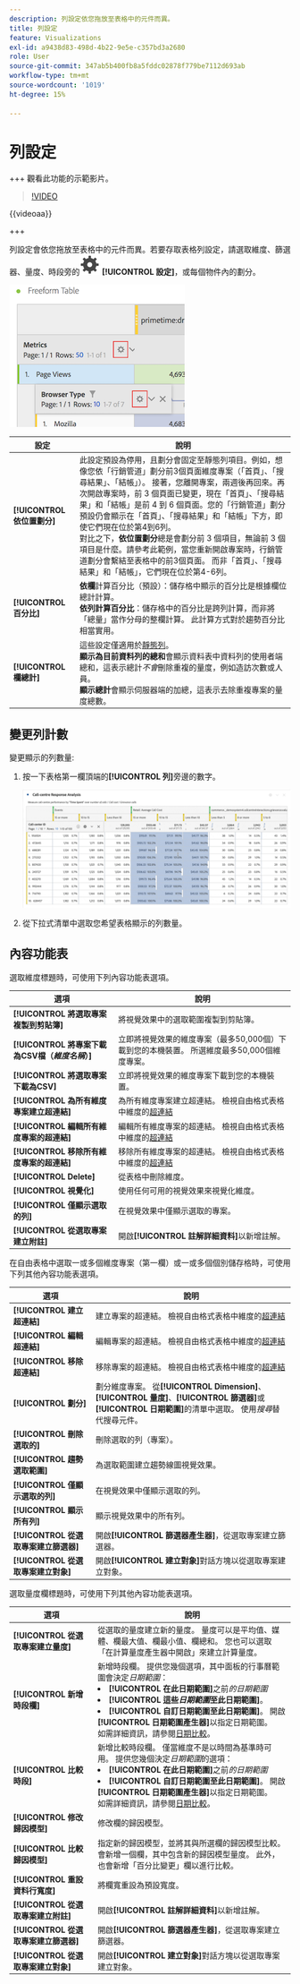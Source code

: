 ```yaml
---
description: 列設定依您拖放至表格中的元件而異。
title: 列設定
feature: Visualizations
exl-id: a9438d83-498d-4b22-9e5e-c357bd3a2680
role: User
source-git-commit: 347ab5b400fb8a5fddc02878f779be7112d693ab
workflow-type: tm+mt
source-wordcount: '1019'
ht-degree: 15%

---
```


# 列設定

+++ 觀看此功能的示範影片。

>[!VIDEO](https://video.tv.adobe.com/v/40382/?quality=12)

{{videoaa}}

+++

列設定會依您拖放至表格中的元件而異。若要存取表格列設定，請選取維度、篩選器、量度、時段旁的![設定](/help/assets/icons/Setting.svg) **[!UICONTROL 設定]**，或每個物件內的劃分。

![自由格式表格醒目提示量度的「設定」圖示](assets/row-settings.png)

| 設定 | 說明 |
| --- | --- |
| **[!UICONTROL 依位置劃分]** | 此設定預設為停用，且劃分會固定至靜態列項目。例如，想像您依「行銷管道」劃分前3個頁面維度專案（「首頁」、「搜尋結果」、「結帳」）。 接著，您離開專案，兩週後再回來。再次開啟專案時，前 3 個頁面已變更，現在「首頁」、「搜尋結果」和「結帳」是前 4 到 6 個頁面。您的「行銷管道」劃分預設仍會顯示在「首頁」、「搜尋結果」和「結帳」下方，即使它們現在位於第4到6列。 <br> 對比之下，**依位置劃分**&#x200B;總是會劃分前 3 個項目，無論前 3 個項目是什麼。請參考此範例，當您重新開啟專案時，行銷管道劃分會繫結至表格中的前3個頁面。 而非「首頁」、「搜尋結果」和「結帳」，它們現在位於第4-6列。 |
| **[!UICONTROL 百分比]** | **依欄**&#x200B;計算百分比（預設）：儲存格中顯示的百分比是根據欄位總計計算。 <br>**依列計算百分比**：儲存格中的百分比是跨列計算，而非將「總量」當作分母的整欄計算。 此計算方式對於趨勢百分比相當實用。 |
| **[!UICONTROL 欄總計]** | 這些設定僅適用於[靜態列](/help/analysis-workspace/visualizations/freeform-table/column-row-settings/manual-vs-dynamic-rows.md)。<br> **顯示為目前資料列的總和**&#x200B;會顯示資料表中資料列的使用者端總和，這表示總計&#x200B;*不會*&#x200B;刪除重複的量度，例如造訪次數或人員。<br> **顯示總計**&#x200B;會顯示伺服器端的加總，這表示去除重複專案的量度總數。 |

## 變更列計數

變更顯示的列數量:

1. 按一下表格第一欄頂端的&#x200B;**[!UICONTROL 列]**&#x200B;旁邊的數字。

   ![自由表格，顯示所顯示列數的下拉式清單。 已選取400列。](assets/change-row-count.gif)

1. 從下拉式清單中選取您希望表格顯示的列數量。


## 內容功能表

選取維度標題時，可使用下列內容功能表選項。

| 選項 | 說明 |
| --- | --- |
| **[!UICONTROL 將選取專案複製到剪貼簿]** | 將視覺效果中的選取範圍複製到剪貼簿。 |
| **[!UICONTROL 將專案下載為CSV檔（*維度名稱*）]** | 立即將視覺效果的維度專案（最多50,000個）下載到您的本機裝置。 所選維度最多50,000個維度專案。 |
| **[!UICONTROL 將選取專案下載為CSV]** | 立即將視覺效果的維度專案下載到您的本機裝置。 |
| **[!UICONTROL 為所有維度專案建立超連結]** | 為所有維度專案建立超連結。 檢視自由格式表格中維度的[超連結](../freeform-table-hyperlinks.md) |
| **[!UICONTROL 編輯所有維度專案的超連結]** | 編輯所有維度專案的超連結。 檢視自由格式表格中維度的[超連結](../freeform-table-hyperlinks.md) |
| **[!UICONTROL 移除所有維度專案的超連結]** | 移除所有維度專案的超連結。 檢視自由格式表格中維度的[超連結](../freeform-table-hyperlinks.md) |
| **[!UICONTROL Delete]** | 從表格中刪除維度。 |
| **[!UICONTROL 視覺化]** | 使用任何可用的視覺效果來視覺化維度。 |
| **[!UICONTROL 僅顯示選取的列]** | 在視覺效果中僅顯示選取的專案。 |
| **[!UICONTROL 從選取專案建立附註]** | 開啟&#x200B;**[!UICONTROL 註解詳細資料]**&#x200B;以新增註解。 |


在自由表格中選取一或多個維度專案（第一欄）或一或多個個別儲存格時，可使用下列其他內容功能表選項。

| 選項 | 說明 |
| --- | --- |
| **[!UICONTROL 建立超連結]** | 建立專案的超連結。 檢視自由格式表格中維度的[超連結](../freeform-table-hyperlinks.md) |
| **[!UICONTROL 編輯超連結]** | 編輯專案的超連結。 檢視自由格式表格中維度的[超連結](../freeform-table-hyperlinks.md) |
| **[!UICONTROL 移除超連結]** | 移除專案的超連結。 檢視自由格式表格中維度的[超連結](../freeform-table-hyperlinks.md) |
| **[!UICONTROL 劃分]** | 劃分維度專案。 從&#x200B;**[!UICONTROL Dimension]**、**[!UICONTROL 量度]**、**[!UICONTROL 篩選器]**&#x200B;或&#x200B;**[!UICONTROL 日期範圍]**&#x200B;的清單中選取。 使用&#x200B;*搜尋*&#x200B;替代搜尋元件。 |
| **[!UICONTROL 刪除選取的]** | 刪除選取的列（專案）。 |
| **[!UICONTROL 趨勢選取範圍]** | 為選取範圍建立趨勢線圖視覺效果。 |
| **[!UICONTROL 僅顯示選取的列]** | 在視覺效果中僅顯示選取的列。 |
| **[!UICONTROL 顯示所有列]** | 顯示視覺效果中的所有列。 |
| **[!UICONTROL 從選取專案建立篩選器]** | 開啟&#x200B;**[!UICONTROL 篩選器產生器]**，從選取專案建立篩選器。 |
| **[!UICONTROL 從選取專案建立對象]** | 開啟&#x200B;**[!UICONTROL 建立對象]**&#x200B;對話方塊以從選取專案建立對象。 |

選取量度欄標題時，可使用下列其他內容功能表選項。

| 選項 | 說明 |
|---|---|
| **[!UICONTROL 從選取專案建立量度]** | 從選取的量度建立新的量度。 量度可以是平均值、媒體、欄最大值、欄最小值、欄總和。 您也可以選取「在計算量度產生器中開啟」來建立計算量度。 |
| **[!UICONTROL 新增時段欄]** | 新增時段欄。 提供您幾個選項，其中面板的行事曆範圍會決定&#x200B;*日期範圍*： <li>**[!UICONTROL 在此日期範圍]**&#x200B;之前&#x200B;*的日期範圍*</li><li>**[!UICONTROL 這些&#x200B;*日期範圍*至此日期範圍]**。</li><li>**[!UICONTROL 自訂日期範圍至此日期範圍]**。 開啟&#x200B;**[!UICONTROL 日期範圍產生器]**&#x200B;以指定日期範圍。</li>如需詳細資訊，請參閱[日期比較](/help/components/date-ranges/time-comparison.md)。 |
| **[!UICONTROL 比較時段]** | 新增比較時段欄。 僅當維度不是以時間為基準時可用。 提供您幾個決定&#x200B;*日期範圍*&#x200B;的選項： <li>**[!UICONTROL 在此日期範圍]**&#x200B;之前&#x200B;*的日期範圍*</li><li>**[!UICONTROL 自訂日期範圍至此日期範圍]**。 開啟&#x200B;**[!UICONTROL 日期範圍產生器]**&#x200B;以指定日期範圍。</li>如需詳細資訊，請參閱[日期比較](/help/components/date-ranges/time-comparison.md)。 |
| **[!UICONTROL 修改歸因模型]** | 修改欄的歸因模型。 |
| **[!UICONTROL 比較歸因模型]** | 指定新的歸因模型，並將其與所選欄的歸因模型比較。 會新增一個欄，其中包含新的歸因模型量度。 此外，也會新增「百分比變更」欄以進行比較。 |
| **[!UICONTROL 重設資料行寬度]** | 將欄寬重設為預設寬度。 |
| **[!UICONTROL 從選取專案建立附註]** | 開啟&#x200B;**[!UICONTROL 註解詳細資料]**&#x200B;以新增註解。 |
| **[!UICONTROL 從選取專案建立篩選器]** | 開啟&#x200B;**[!UICONTROL 篩選器產生器]**，從選取專案建立篩選器。 |
| **[!UICONTROL 從選取專案建立對象]** | 開啟&#x200B;**[!UICONTROL 建立對象]**&#x200B;對話方塊以從選取專案建立對象。 |
